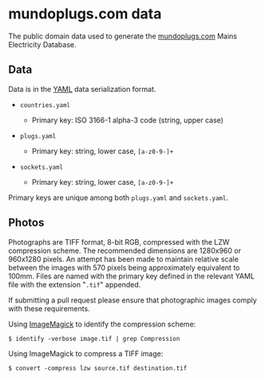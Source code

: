 mundoplugs.com data
===================

The public domain data used to generate the [mundoplugs.com][1] Mains
Electricity Database.


Data
----

Data is in the [YAML][2] data serialization format.

  * `countries.yaml`
    * Primary key: ISO 3166-1 alpha-3 code (string, upper case)

  * `plugs.yaml`
    * Primary key: string, lower case, `[a-z0-9-]+`

  * `sockets.yaml`
    * Primary key: string, lower case, `[a-z0-9-]+`

Primary keys are unique among both `plugs.yaml` and `sockets.yaml`.


Photos
------

Photographs are TIFF format, 8-bit RGB, compressed with the LZW compression
scheme. The recommended dimensions are 1280x960 or 960x1280 pixels. An attempt
has been made to maintain relative scale between the images with 570 pixels
being approximately equivalent to 100mm. Files are named with the primary key
defined in the relevant YAML file with the extension "`.tif`" appended.

If submitting a pull request please ensure that photographic images comply with
these requirements.

Using [ImageMagick][3] to identify the compression scheme:

    $ identify -verbose image.tif | grep Compression

Using ImageMagick to compress a TIFF image:

    $ convert -compress lzw source.tif destination.tif


[1]: http://mundoplugs.com/
[2]: http://yaml.org/
[3]: http://www.imagemagick.org/

